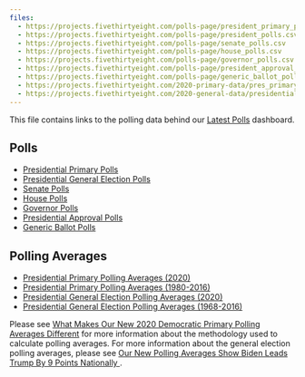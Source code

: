 ```yaml
---
files:
  - https://projects.fivethirtyeight.com/polls-page/president_primary_polls.csv
  - https://projects.fivethirtyeight.com/polls-page/president_polls.csv
  - https://projects.fivethirtyeight.com/polls-page/senate_polls.csv
  - https://projects.fivethirtyeight.com/polls-page/house_polls.csv
  - https://projects.fivethirtyeight.com/polls-page/governor_polls.csv
  - https://projects.fivethirtyeight.com/polls-page/president_approval_polls.csv
  - https://projects.fivethirtyeight.com/polls-page/generic_ballot_polls.csv
  - https://projects.fivethirtyeight.com/2020-primary-data/pres_primary_avgs_2020.csv
  - https://projects.fivethirtyeight.com/2020-general-data/presidential_poll_averages_2020.csv
---
```



This file contains links to the polling data behind our [Latest Polls](https://projects.fivethirtyeight.com/polls/) dashboard.

## Polls

- [Presidential Primary Polls](https://projects.fivethirtyeight.com/polls-page/president_primary_polls.csv)
- [Presidential General Election Polls](https://projects.fivethirtyeight.com/polls-page/president_polls.csv)
- [Senate Polls](https://projects.fivethirtyeight.com/polls-page/senate_polls.csv)
- [House Polls](https://projects.fivethirtyeight.com/polls-page/house_polls.csv)
- [Governor Polls](https://projects.fivethirtyeight.com/polls-page/governor_polls.csv)
- [Presidential Approval Polls](https://projects.fivethirtyeight.com/polls-page/president_approval_polls.csv)
- [Generic Ballot Polls](https://projects.fivethirtyeight.com/polls-page/generic_ballot_polls.csv)

## Polling Averages

- [Presidential Primary Polling Averages (2020)](https://projects.fivethirtyeight.com/2020-primary-data/pres_primary_avgs_2020.csv)
- [Presidential Primary Polling Averages (1980-2016)](./pres_primary_avgs_1980-2016.csv)
- [Presidential General Election Polling Averages (2020)](https://projects.fivethirtyeight.com/2020-general-data/presidential_poll_averages_2020.csv)
- [Presidential General Election Polling Averages (1968-2016)](./pres_pollaverages_1968-2016.csv)

Please see [What Makes Our New 2020 Democratic Primary Polling Averages Different](https://fivethirtyeight.com/features/what-makes-our-new-2020-democratic-primary-polling-averages-different/) for more information about the methodology used to calculate polling averages. For more information about the general election polling averages, please see [Our New Polling Averages Show Biden Leads Trump By 9 Points Nationally
](https://fivethirtyeight.com/features/our-new-polling-averages-show-biden-leads-trump-by-9-points-nationally/).
